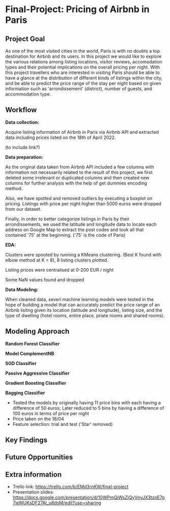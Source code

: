 # Final-Project: Pricing of Airbnb in Paris

## Project Goal
As one of the most visited cities in the world, Paris is with no doubts a top destination for Airbnb and its users. In this project we would like to explore the various relations among listing locations, visitor reviews, accomodation types and their potential implications on the overall pricing per night. With this project travellers who are interested in visiting Paris should be able to have a glance at the distribution of different kinds of listings within the city, and be able to predict the price range of the stay per night based on given information such as 'arrondissement' (district), number of guests, and accommodation type.

## Workflow

**Data collection:** 

Acquire listing information of Airbnb in Paris via Airbnb API and extracted data including prices listed on the 18th of April 2022. 

(to include link?)

**Data preparation:**

As the original data taken from Airbnb API included a few columns with information not necessarily related to the result of this project, we first deleted some irrelevant or duplicated columns and then created new columns for further analysis with the help of get dummies encoding method. 

Also, we have spotted and removed outliers by executing a boxplot on pricing. Listings with price per night higher than 5000 euros were dropped from our dataset.

Finally, in order to better categorize listings in Paris by their arrondissements, we used the latitude and longitude data to locate each address on Google Map to extract the post codes and took all that contained '75' at the beginning. ('75' is the code of Paris)

**EDA:**

Clusters were spooted by running a KMeans clustering. (Best K found with elbow method at K = 8), 8 listing clusters plotted.

Listing prices were centralised at 0-200 EUR / night

Some NaN values found and dropped

**Data Modeling:** 

When cleaned data, severl machine learning models were tested in the hope of building a model that can accurately predict the price range of an Airbnb lisitng given its location (latitude and longitude), listing size, and the type of dwelling (hotel rooms, entire place, priate rooms and shared rooms).



## Modeling Approach

**Random Forest Classifier**

**Model ComplementNB**

**SGD Classifier**

**Passive Aggressive Classifier**

**Gradient Boosting Classifier**

**Bagging Classifier**

- Tested the models by originally having 11 price bins with each having a difference of 50 euros; Later reduced to 5 bins by having a difference of 100 euros in terms of price per night
- Price taken on the 18/04
- Feature selection: trial and test ('Star' removed)

## Key Findings

## Future Opportunities

## Extra information
- Trello link: https://trello.com/b/EMd3rnKW/final-project
- Presentation slides: https://docs.google.com/presentation/d/10WPmQiWsZiQyVnyJX3tzoE7p7ieWUKsDF27AI_u8dsM/edit?usp=sharing


